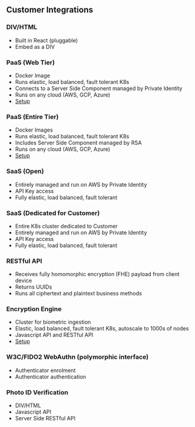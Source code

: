 ## Customer Integrations ##

### DIV/HTML ###

* Built in React (pluggable)
* Embed as a DIV

### PaaS (Web Tier) ###

* Docker Image
* Runs elastic, load balanced, fault tolerant K8s
* Connects to a Server Side Component managed by Private Identity
* Runs on any cloud (AWS, GCP, Azure)
* [Setup](https://github.com/openinfer/PrivateIdentity/wiki/PaaS-Web-Application)

### PaaS (Entire Tier) ###

* Docker Images
* Runs elastic, load balanced, fault tolerant K8s
* Includes Server Side Component managed by RSA
* Runs on any cloud (AWS, GCP, Azure)
* [Setup](https://github.com/openinfer/PrivateIdentity/wiki/cluster-setup) 

### SaaS (Open) ###

* Entirely managed and run on AWS by Private Identity
* API Key access
* Fully elastic, load balanced, fault tolerant

### SaaS (Dedicated for Customer) ###

* Entire K8s cluster dedicated to Customer
* Entirely managed and run on AWS by Private Identity
* API Key access
* Fully elastic, load balanced, fault tolerant

### RESTful API ###

* Receives fully homomorphic encryption (FHE) payload from client device
* Returns UUIDs
* Runs all ciphertext and plaintext business methods

### Encryption Engine ###

* Cluster for biometric ingestion
* Elastic, load balanced, fault tolerant K8s, autoscale to 1000s of nodes
* Javascript API and RESTful API
* [Setup](https://github.com/openinfer/PrivateIdentity/wiki/Client-Cluster-setup)

### W3C/FIDO2 WebAuthn (polymorphic interface) ###

* Authenticator enrolment
* Authenticator authentication

### Photo ID Verification ###

* DIV/HTML
* Javascript API
* Server Side RESTful API
